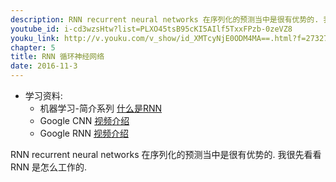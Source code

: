 ```yaml
---
description: RNN recurrent neural networks 在序列化的预测当中是很有优势的. 我很先看看 RNN 是怎么工作的.
youtube_id: i-cd3wzsHtw?list=PLXO45tsB95cKI5AIlf5TxxFPzb-0zeVZ8
youku_link: http://v.youku.com/v_show/id_XMTcyNjE0ODM4MA==.html?f=27327189&o=1
chapter: 5
title: RNN 循环神经网络
date: 2016-11-3
---
```

* 学习资料:
  * 机器学习-简介系列 [什么是RNN](#)
  * Google CNN [视频介绍](https://classroom.udacity.com/courses/ud730/lessons/6377263405/concepts/64063017560923#)
  * Google RNN [视频介绍](https://classroom.udacity.com/courses/ud730/lessons/6378983156/concepts/63770919610923#) 
  
RNN recurrent neural networks 在序列化的预测当中是很有优势的. 我很先看看 RNN 是怎么工作的.


